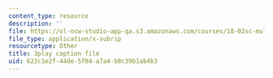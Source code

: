 ```yaml
---
content_type: resource
description: ''
file: https://ol-ocw-studio-app-qa.s3.amazonaws.com/courses/18-02sc-multivariable-calculus-fall-2010/622c1e2f44de5f04a7a4b8c39b1ab4b3_P6fOgkC5kvc.vtt
file_type: application/x-subrip
resourcetype: Other
title: 3play caption file
uid: 622c1e2f-44de-5f04-a7a4-b8c39b1ab4b3
---
```

